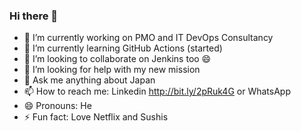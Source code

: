 ### Hi there 👋
- 🔭 I’m currently working on PMO and IT DevOps Consultancy
- 🌱 I’m currently learning GitHub Actions (started)
- 👯 I’m looking to collaborate on Jenkins too 😄
- 🤔 I’m looking for help with my new mission
- 💬 Ask me anything about Japan
- 📫 How to reach me: Linkedin http://bit.ly/2pRuk4G or WhatsApp
- 😄 Pronouns: He
- ⚡ Fun fact: Love Netflix and Sushis

<!--
**dimitri-pletschette/dimitri-pletschette** is a ✨ _special_ ✨ repository because its `README.md` (this file) appears on your GitHub profile.
